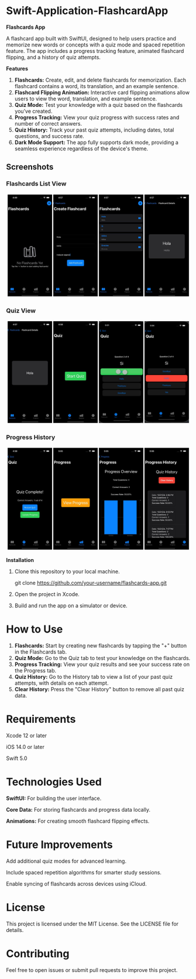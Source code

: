 # Swift-Application-FlashcardApp

**Flashcards App**

A flashcard app built with SwiftUI, designed to help users practice and memorize new words or concepts with a quiz mode and spaced repetition feature. The app includes a progress tracking feature, animated flashcard flipping, and a history of quiz attempts.

**Features**

1. **Flashcards:** Create, edit, and delete flashcards for memorization. Each flashcard contains a word, its translation, and an example sentence.
2. **Flashcard Flipping Animation:** Interactive card flipping animations allow users to view the word, translation, and example sentence.
3. **Quiz Mode:** Test your knowledge with a quiz based on the flashcards you’ve created.
4. **Progress Tracking:** View your quiz progress with success rates and number of correct answers.
5. **Quiz History:** Track your past quiz attempts, including dates, total questions, and success rate.
6. **Dark Mode Support:** The app fully supports dark mode, providing a seamless experience regardless of the device's theme.

## Screenshots

### Flashcards List View
![Flashcards List View](screenshotsflashcards_list.png.jpg)

### Quiz View
![Quiz Screen](screenshotsquiz_screen.png.jpg)

### Progress History
![Progress History](screenshotsprogress_history.png.jpg)

**Installation**

1. Clone this repository to your local machine.

   git clone https://github.com/your-username/flashcards-app.git
3. Open the project in Xcode.
4. Build and run the app on a simulator or device.

# **How to Use**

1. **Flashcards:** Start by creating new flashcards by tapping the "+" button in the Flashcards tab.
2. **Quiz Mode:** Go to the Quiz tab to test your knowledge on the flashcards.
3. **Progress Tracking:** View your quiz results and see your success rate on the Progress tab.
4. **Quiz History:** Go to the History tab to view a list of your past quiz attempts, with details on each attempt.
5. **Clear History:** Press the "Clear History" button to remove all past quiz data.

# **Requirements**

  Xcode 12 or later

  iOS 14.0 or later

  Swift 5.0

# **Technologies Used**

**SwiftUI:** For building the user interface.

**Core Data:** For storing flashcards and progress data locally.

**Animations:** For creating smooth flashcard flipping effects.


# **Future Improvements**

Add additional quiz modes for advanced learning.

Include spaced repetition algorithms for smarter study sessions.

Enable syncing of flashcards across devices using iCloud.

# **License**

This project is licensed under the MIT License. See the LICENSE file for details.


# Contributing

Feel free to open issues or submit pull requests to improve this project.
